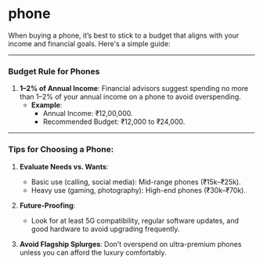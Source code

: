 # phone

When buying a phone, it’s best to stick to a budget that aligns with your income and financial goals. Here's a simple guide:

---

### **Budget Rule for Phones**  
1. **1–2% of Annual Income**: Financial advisors suggest spending no more than 1–2% of your annual income on a phone to avoid overspending.  
   - **Example**:  
     - Annual Income: ₹12,00,000.  
     - Recommended Budget: ₹12,000 to ₹24,000.

---

### Tips for Choosing a Phone:  
1. **Evaluate Needs vs. Wants**:  
   - Basic use (calling, social media): Mid-range phones (₹15k–₹25k).  
   - Heavy use (gaming, photography): High-end phones (₹30k–₹70k).  

2. **Future-Proofing**:  
   - Look for at least 5G compatibility, regular software updates, and good hardware to avoid upgrading frequently.  

3. **Avoid Flagship Splurges**: Don’t overspend on ultra-premium phones unless you can afford the luxury comfortably.  
